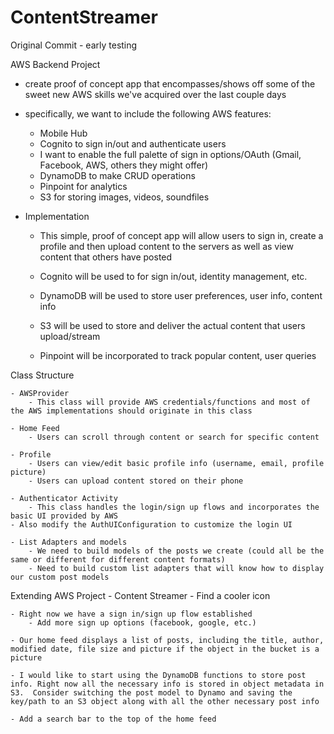 # ContentStreamer
Original Commit - early testing

AWS Backend Project

- create proof of concept app that encompasses/shows off some of the sweet new AWS skills we've acquired over the last couple days 

- specifically, we want to include the following AWS features:
    - Mobile Hub
    - Cognito to sign in/out and authenticate users
	- I want to enable the full palette of sign in options/OAuth (Gmail, Facebook, AWS, others they might offer)
    - DynamoDB to make CRUD operations
    - Pinpoint for analytics
    - S3 for storing images, videos, soundfiles

- Implementation
    - This simple, proof of concept app will allow users to sign in, create a profile and then upload content to the servers as 
        well as view content that others have posted

    - Cognito will be used to for sign in/out, identity management, etc.
    - DynamoDB will be used to store user preferences, user info, content info
    - S3 will be used to store and deliver the actual content that users upload/stream
    - Pinpoint will be incorporated to track popular content, user queries

Class Structure 

    - AWSProvider
        - This class will provide AWS credentials/functions and most of the AWS implementations should originate in this class
        
    - Home Feed
        - Users can scroll through content or search for specific content
        
    - Profile
        - Users can view/edit basic profile info (username, email, profile picture)
        - Users can upload content stored on their phone
	
    - Authenticator Activity
        - This class handles the login/sign up flows and incorporates the basic UI provided by AWS
	- Also modify the AuthUIConfiguration to customize the login UI
        
    - List Adapters and models
        - We need to build models of the posts we create (could all be the same or different for different content formats)
        - Need to build custom list adapters that will know how to display our custom post models
	
	

Extending AWS Project - Content Streamer
    - Find a cooler icon
    
    - Right now we have a sign in/sign up flow established
        - Add more sign up options (facebook, google, etc.)
    
    - Our home feed displays a list of posts, including the title, author, modified date, file size and picture if the object in the bucket is a picture
    
    - I would like to start using the DynamoDB functions to store post info. Right now all the necessary info is stored in object metadata in S3.  Consider switching the post model to Dynamo and saving the key/path to an S3 object along with all the other necessary post info
    
    - Add a search bar to the top of the home feed
